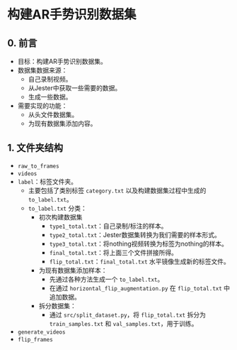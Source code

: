 # 构建AR手势识别数据集

## 0. 前言
+ 目标：构建AR手势识别数据集。
+ 数据集数据来源：
  + 自己录制视频。
  + 从Jester中获取一些需要的数据。
  + 生成一些数据。
+ 需要实现的功能：
  + 从头文件数据集。
  + 为现有数据集添加内容。

## 1. 文件夹结构
+ `raw_to_frames`
+ `videos`
+ `label`：标签文件夹。
  + 主要包括了类别标签 `category.txt` 以及构建数据集过程中生成的 `to_label.txt`。
  + `to_label.txt` 分类：
    + 初次构建数据集
      + `type1_total.txt`：自己录制/标注的样本。
      + `type2_total.txt`：Jester数据集转换为我们需要的样本形式。
      + `type3_total.txt`：将nothing视频转换为标签为nothing的样本。
      + `final_total.txt`：将上面三个文件拼接所得。
      + `flip_total.txt`：`final_total.txt` 水平镜像生成新的标签文件。
    + 为现有数据集添加样本：
      + 先通过各种方法生成一个 `to_label.txt`。
      + 在通过 `horizontal_flip_augmentation.py` 在 `flip_total.txt` 中追加数据。
    + 拆分数据集：
      + 通过 `src/split_dataset.py`，将 `flip_total.txt` 拆分为 `train_samples.txt` 和 `val_samples.txt`，用于训练。
+ `generate_videos`
+ `flip_frames`